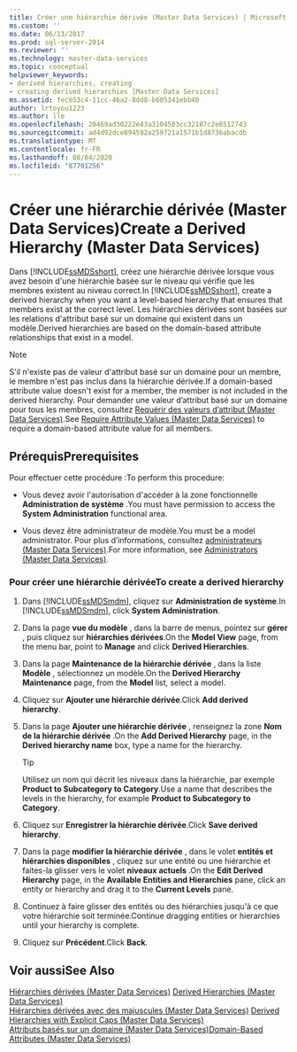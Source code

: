 ```yaml
---
title: Créer une hiérarchie dérivée (Master Data Services) | Microsoft Docs
ms.custom: ''
ms.date: 06/13/2017
ms.prod: sql-server-2014
ms.reviewer: ''
ms.technology: master-data-services
ms.topic: conceptual
helpviewer_keywords:
- derived hierarchies, creating
- creating derived hierarchies [Master Data Services]
ms.assetid: fec653c4-11cc-46a2-8dd8-b605341ebb40
author: lrtoyou1223
ms.author: lle
ms.openlocfilehash: 20469ad30222e43a3104503cc32187c2e6512743
ms.sourcegitcommit: ad4d92dce894592a259721a1571b1d8736abacdb
ms.translationtype: MT
ms.contentlocale: fr-FR
ms.lasthandoff: 08/04/2020
ms.locfileid: "87701256"
---
```

# <a name="create-a-derived-hierarchy-master-data-services"></a><span data-ttu-id="d8f96-102">Créer une hiérarchie dérivée (Master Data Services)</span><span class="sxs-lookup"><span data-stu-id="d8f96-102">Create a Derived Hierarchy (Master Data Services)</span></span>
  <span data-ttu-id="d8f96-103">Dans [!INCLUDE[ssMDSshort](../includes/ssmdsshort-md.md)], créez une hiérarchie dérivée lorsque vous avez besoin d'une hiérarchie basée sur le niveau qui vérifie que les membres existent au niveau correct.</span><span class="sxs-lookup"><span data-stu-id="d8f96-103">In [!INCLUDE[ssMDSshort](../includes/ssmdsshort-md.md)], create a derived hierarchy when you want a level-based hierarchy that ensures that members exist at the correct level.</span></span> <span data-ttu-id="d8f96-104">Les hiérarchies dérivées sont basées sur les relations d'attribut basé sur un domaine qui existent dans un modèle.</span><span class="sxs-lookup"><span data-stu-id="d8f96-104">Derived hierarchies are based on the domain-based attribute relationships that exist in a model.</span></span>  
  
> [!NOTE]  
>  <span data-ttu-id="d8f96-105">S'il n'existe pas de valeur d'attribut basé sur un domaine pour un membre, le membre n'est pas inclus dans la hiérarchie dérivée.</span><span class="sxs-lookup"><span data-stu-id="d8f96-105">If a domain-based attribute value doesn't exist for a member, the member is not included in the derived hierarchy.</span></span> <span data-ttu-id="d8f96-106">Pour demander une valeur d’attribut basé sur un domaine pour tous les membres, consultez [Requérir des valeurs d’attribut &#40;Master Data Services&#41;](require-attribute-values-master-data-services.md).</span><span class="sxs-lookup"><span data-stu-id="d8f96-106">See [Require Attribute Values &#40;Master Data Services&#41;](require-attribute-values-master-data-services.md) to require a domain-based attribute value for all members.</span></span>  
  
## <a name="prerequisites"></a><span data-ttu-id="d8f96-107">Prérequis</span><span class="sxs-lookup"><span data-stu-id="d8f96-107">Prerequisites</span></span>  
 <span data-ttu-id="d8f96-108">Pour effectuer cette procédure :</span><span class="sxs-lookup"><span data-stu-id="d8f96-108">To perform this procedure:</span></span>  
  
-   <span data-ttu-id="d8f96-109">Vous devez avoir l'autorisation d'accéder à la zone fonctionnelle **Administration de système** .</span><span class="sxs-lookup"><span data-stu-id="d8f96-109">You must have permission to access the **System Administration** functional area.</span></span>  
  
-   <span data-ttu-id="d8f96-110">Vous devez être administrateur de modèle.</span><span class="sxs-lookup"><span data-stu-id="d8f96-110">You must be a model administrator.</span></span> <span data-ttu-id="d8f96-111">Pour plus d’informations, consultez [administrateurs &#40;Master Data Services&#41;](../../2014/master-data-services/administrators-master-data-services.md).</span><span class="sxs-lookup"><span data-stu-id="d8f96-111">For more information, see [Administrators &#40;Master Data Services&#41;](../../2014/master-data-services/administrators-master-data-services.md).</span></span>  
  
### <a name="to-create-a-derived-hierarchy"></a><span data-ttu-id="d8f96-112">Pour créer une hiérarchie dérivée</span><span class="sxs-lookup"><span data-stu-id="d8f96-112">To create a derived hierarchy</span></span>  
  
1.  <span data-ttu-id="d8f96-113">Dans [!INCLUDE[ssMDSmdm](../includes/ssmdsmdm-md.md)], cliquez sur **Administration de système**.</span><span class="sxs-lookup"><span data-stu-id="d8f96-113">In [!INCLUDE[ssMDSmdm](../includes/ssmdsmdm-md.md)], click **System Administration**.</span></span>  
  
2.  <span data-ttu-id="d8f96-114">Dans la page **vue du modèle** , dans la barre de menus, pointez sur **gérer** , puis cliquez sur **hiérarchies dérivées**.</span><span class="sxs-lookup"><span data-stu-id="d8f96-114">On the **Model View** page, from the menu bar, point to **Manage** and click **Derived Hierarchies**.</span></span>  
  
3.  <span data-ttu-id="d8f96-115">Dans la page **Maintenance de la hiérarchie dérivée** , dans la liste **Modèle** , sélectionnez un modèle.</span><span class="sxs-lookup"><span data-stu-id="d8f96-115">On the **Derived Hierarchy Maintenance** page, from the **Model** list, select a model.</span></span>  
  
4.  <span data-ttu-id="d8f96-116">Cliquez sur **Ajouter une hiérarchie dérivée**.</span><span class="sxs-lookup"><span data-stu-id="d8f96-116">Click **Add derived hierarchy**.</span></span>  
  
5.  <span data-ttu-id="d8f96-117">Dans la page **Ajouter une hiérarchie dérivée** , renseignez la zone **Nom de la hiérarchie dérivée** .</span><span class="sxs-lookup"><span data-stu-id="d8f96-117">On the **Add Derived Hierarchy** page, in the **Derived hierarchy name** box, type a name for the hierarchy.</span></span>  
  
    > [!TIP]  
    >  <span data-ttu-id="d8f96-118"> Utilisez un nom qui décrit les niveaux dans la hiérarchie, par exemple **Product to Subcategory to Category**.</span><span class="sxs-lookup"><span data-stu-id="d8f96-118">Use a name that describes the levels in the hierarchy, for example **Product to Subcategory to Category**.</span></span>  
  
6.  <span data-ttu-id="d8f96-119">Cliquez sur **Enregistrer la hiérarchie dérivée**.</span><span class="sxs-lookup"><span data-stu-id="d8f96-119">Click **Save derived hierarchy**.</span></span>  
  
7.  <span data-ttu-id="d8f96-120">Dans la page **modifier la hiérarchie dérivée** , dans le volet **entités et hiérarchies disponibles** , cliquez sur une entité ou une hiérarchie et faites-la glisser vers le volet **niveaux actuels** .</span><span class="sxs-lookup"><span data-stu-id="d8f96-120">On the **Edit Derived Hierarchy** page, in the **Available Entities and Hierarchies** pane, click an entity or hierarchy and drag it to the **Current Levels** pane.</span></span>  
  
8.  <span data-ttu-id="d8f96-121">Continuez à faire glisser des entités ou des hiérarchies jusqu'à ce que votre hiérarchie soit terminée.</span><span class="sxs-lookup"><span data-stu-id="d8f96-121">Continue dragging entities or hierarchies until your hierarchy is complete.</span></span>  
  
9. <span data-ttu-id="d8f96-122">Cliquez sur **Précédent**.</span><span class="sxs-lookup"><span data-stu-id="d8f96-122">Click **Back**.</span></span>  
  
## <a name="see-also"></a><span data-ttu-id="d8f96-123">Voir aussi</span><span class="sxs-lookup"><span data-stu-id="d8f96-123">See Also</span></span>  
 <span data-ttu-id="d8f96-124">[Hiérarchies dérivées &#40;Master Data Services&#41;](../../2014/master-data-services/derived-hierarchies-master-data-services.md) </span><span class="sxs-lookup"><span data-stu-id="d8f96-124">[Derived Hierarchies &#40;Master Data Services&#41;](../../2014/master-data-services/derived-hierarchies-master-data-services.md) </span></span>  
 <span data-ttu-id="d8f96-125">[Hiérarchies dérivées avec des majuscules &#40;Master Data Services&#41;](../../2014/master-data-services/derived-hierarchies-with-explicit-caps-master-data-services.md) </span><span class="sxs-lookup"><span data-stu-id="d8f96-125">[Derived Hierarchies with Explicit Caps &#40;Master Data Services&#41;](../../2014/master-data-services/derived-hierarchies-with-explicit-caps-master-data-services.md) </span></span>  
 [<span data-ttu-id="d8f96-126">Attributs basés sur un domaine &#40;Master Data Services&#41;</span><span class="sxs-lookup"><span data-stu-id="d8f96-126">Domain-Based Attributes &#40;Master Data Services&#41;</span></span>](../../2014/master-data-services/domain-based-attributes-master-data-services.md)  
  
  
